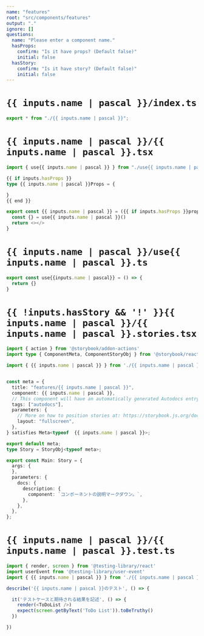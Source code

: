 ```yaml
---
name: "features"
root: "src/components/features"
output: "."
ignore: []
questions:
  name: "Please enter a component name."
  hasProps:
    confirm: "Is it have props? (Default false)"
    initial: false
  hasStory:
    confirm: "Is it have story? (Default false)"
    initial: false
---
```


# `{{ inputs.name | pascal }}/index.ts`

```typescript
export * from "./{{ inputs.name | pascal }}";
```

# `{{ inputs.name | pascal }}/{{ inputs.name | pascal }}.tsx`

```typescript
import { use{{ inputs.name | pascal }} } from "./use{{ inputs.name | pascal }}"

{{ if inputs.hasProps }}
type {{ inputs.name | pascal }}Props = {

}
{{ end }}

export const {{ inputs.name | pascal }} = ({{ if inputs.hasProps }}props: {{ inputs.name | pascal }}Props{{ end }}) => {
  const {} = use{{ inputs.name | pascal }}()
  return <></>
}
```

# `{{ inputs.name | pascal }}/use{{ inputs.name | pascal }}.ts`

```typescript
export const use{{inputs.name | pascal}} = () => {
  return {}
}
```

# `{{ !inputs.hasStory && '!' }}{{ inputs.name | pascal }}/{{ inputs.name | pascal }}.stories.tsx`

```typescript
import { action } from '@storybook/addon-actions'
import type { ComponentMeta, ComponentStoryObj } from '@storybook/react'

import { {{ inputs.name | pascal }} } from './{{ inputs.name | pascal }}'


const meta = {
  title: "features/{{ inputs.name | pascal }}",
  component: {{ inputs.name | pascal }},
  // This component will have an automatically generated Autodocs entry: https://storybook.js.org/docs/writing-docs/autodocs
  tags: ["autodocs"],
  parameters: {
    // More on how to position stories at: https://storybook.js.org/docs/configure/story-layout
    layout: "fullscreen",
  },
} satisfies Meta<typeof  {{ inputs.name | pascal }}>;

export default meta;
type Story = StoryObj<typeof meta>;

export const Main: Story = {
  args: {
  },
  parameters: {
    docs: {
      description: {
        component: `コンポーネントの説明マークダウン。`,
      },
    },
  },
};

```

# `{{ inputs.name | pascal }}/{{ inputs.name | pascal }}.test.ts`

```typescript
import { render, screen } from '@testing-library/react'
import userEvent from '@testing-library/user-event'
import { {{ inputs.name | pascal }} } from './{{ inputs.name | pascal }}'

describe('{{ inputs.name | pascal }}のテスト', () => {

  it('テストケースと期待される結果を記述', () => {
    render(<ToDoList />)
    expect(screen.getByText('ToDo List')).toBeTruthy()
  })

})

```
